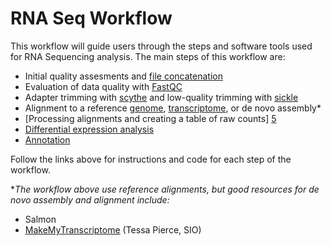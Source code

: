 # RNA Seq Workflow

This workflow will guide users through the steps and software tools used for RNA Sequencing analysis. The main steps of this workflow are:

- Initial quality assesments and [file concatenation][7]
- Evaluation of data quality with [FastQC][3] 
- Adapter trimming with [scythe][1] and low-quality trimming with [sickle][2]
- Alignment to a reference [genome][6], [transcriptome][4], or de novo assembly*
- [Processing alignments and creating a table of raw counts] [5]
- [Differential expression analysis][8]
- [Annotation][9]

Follow the links above for instructions and code for each step of the workflow.  

**The workflow above use reference alignments, but good resources for de novo assembly and alignment include:*
- Salmon
- [MakeMyTranscriptome][10] (Tessa Pierce, SIO)

[1]: https://github.com/lkomoro/RNA-Seq-Workflow/blob/master/scythe.Rmd
[2]: https://github.com/lkomoro/RNA-Seq-Workflow/blob/master/sickle.Rmd
[3]: https://github.com/lkomoro/RNA-Seq-Workflow/blob/master/fastqc.Rmd
[4]: https://github.com/lkomoro/RNA-Seq-Workflow/blob/master/BWA.Rmd
[5]: https://github.com/lkomoro/RNA-Seq-Workflow/blob/master/processing_alignments.Rmd
[6]:https://github.com/lkomoro/RNA-Seq-Workflow/blob/master/tophat.Rmd
[7]:https://github.com/lkomoro/RNA-Seq-Workflow/blob/master/Concatenation.Rmd
[8]:https://github.com/lkomoro/RNA-Seq-Workflow/blob/master/DE.Rmd
[9]:https://github.com/lkomoro/RNA-Seq-Workflow/blob/master/Annotation.Rmd
[10]:https://github.com/bluegenes/MakeMyTranscriptome
